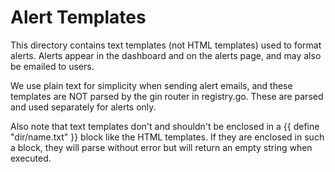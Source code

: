 # Alert Templates

This directory contains text templates (not HTML templates) used to format alerts. Alerts appear in the dashboard and on the alerts page, and may also be emailed to users.

We use plain text for simplicity when sending alert emails, and these templates are NOT parsed by the gin router in registry.go. These are parsed and used separately for alerts only.

Also note that text templates don't and shouldn't be enclosed in a {{ define "dir/name.txt" }} block like the HTML templates. If they are enclosed in such a block, they will parse without error but will return an empty string when executed.
